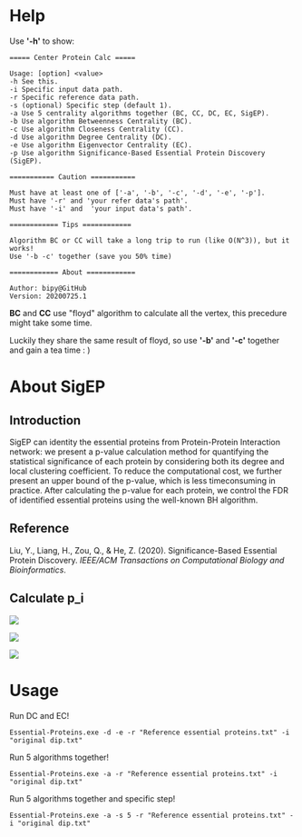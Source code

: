 # Help

Use **'-h'** to show:

```
===== Center Protein Calc =====

Usage: [option] <value>
-h See this.
-i Specific input data path.
-r Specific reference data path.
-s (optional) Specific step (default 1).
-a Use 5 centrality algorithms together (BC, CC, DC, EC, SigEP).
-b Use algorithm Betweenness Centrality (BC).
-c Use algorithm Closeness Centrality (CC).
-d Use algorithm Degree Centrality (DC).
-e Use algorithm Eigenvector Centrality (EC).
-p Use algorithm Significance-Based Essential Protein Discovery (SigEP).

=========== Caution ===========

Must have at least one of ['-a', '-b', '-c', '-d', '-e', '-p'].
Must have '-r' and 'your refer data's path'.
Must have '-i' and  'your input data's path'.

============ Tips ============

Algorithm BC or CC will take a long trip to run (like O(N^3)), but it works!
Use '-b -c' together (save you 50% time)

============ About ============

Author: bipy@GitHub
Version: 20200725.1
```

**BC** and **CC** use "floyd" algorithm to calculate all the vertex, this precedure might take some time.

Luckily they share the same result of floyd, so use **'-b'** and **'-c'** together and gain a tea time : )

# About SigEP

## Introduction

SigEP can identity the essential proteins from Protein-Protein Interaction network: we present a p-value calculation method for quantifying the statistical significance of each protein by considering both its degree and local clustering coefficient. To reduce the computational cost, we further present an upper bound of the p-value, which is less timeconsuming in practice. After calculating the p-value for each protein, we control the FDR of identified essential proteins using the well-known BH algorithm.

## Reference

Liu, Y., Liang, H., Zou, Q., & He, Z. (2020). Significance-Based Essential Protein Discovery. *IEEE/ACM Transactions on Computational Biology and Bioinformatics*.

## Calculate p_i

![](https://cdn.jsdelivr.net/gh/bipy/CDN@master/repo/Essential-Proteins/p.png)

![](https://cdn.jsdelivr.net/gh/bipy/CDN@master/repo/Essential-Proteins/c.png)

![](https://cdn.jsdelivr.net/gh/bipy/CDN@master/repo/Essential-Proteins/beta.png)



# Usage

Run DC and EC!

```shell
Essential-Proteins.exe -d -e -r "Reference essential proteins.txt" -i "original dip.txt"
```

Run 5 algorithms together!

```shell
Essential-Proteins.exe -a -r "Reference essential proteins.txt" -i "original dip.txt"
```

Run 5 algorithms together and specific step!

```shell
Essential-Proteins.exe -a -s 5 -r "Reference essential proteins.txt" -i "original dip.txt"
```

